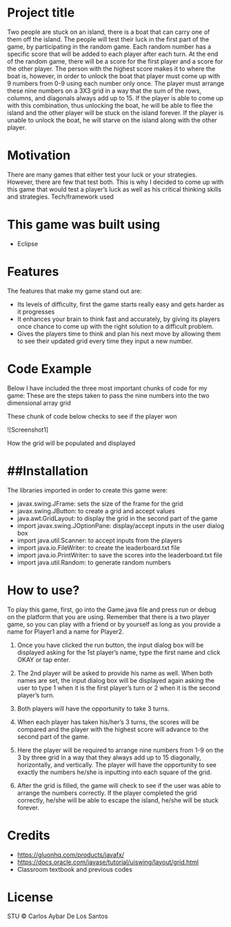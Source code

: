 Project title
===
Two people are stuck on an island, there is a boat that can carry one of them off the island. The people will test their luck in the first part of the game, by participating in the random game. Each random number has a specific score that will be added to each player after each turn. At the end of the random game, there will be a score for the first player and a score for the other player. The person with the highest score makes it to where the boat is, however, in order to unlock the boat that player must come up with 9 numbers from 0-9 using each number only once. The player must arrange these nine numbers on a 3X3 grid in a way that the sum of the rows, columns, and diagonals always add up to 15. If the player is able to come up with this combination, thus unlocking the boat, he will be able to flee the island and the other player will be stuck on the island forever. If the player is unable to unlock the boat, he will starve on the island along with the other player.

Motivation
===
There are many games that either test your luck or your strategies. However, there are few that test both. This is why I decided to come up with this game that would test a player’s luck as well as his critical thinking skills and strategies. 
Tech/framework used

This game was built using
===
* Eclipse

Features
===
The features that make my game stand out are:
* Its levels of difficulty, first the game starts really easy and gets harder as it progresses
* It enhances your brain to think fast and accurately, by giving its players once chance to come up with the right solution to a difficult problem. 
* Gives the players time to think and plan his next move by allowing them to see their updated grid every time they input a new number.

Code Example
===
Below I have included the three most important chunks of code for my game:
These are the steps taken to pass the nine numbers into the two dimensional array grid

These chunk of code below checks to see if the player won

![Screenshot1]

How the grid will be populated and displayed

##Installation
===
The libraries imported in order to create this game were:
* javax.swing.JFrame: sets the size of the frame for the grid
* javax.swing.JButton: to create a grid and accept values
* java.awt.GridLayout: to display the grid in the second part of the game
* import javax.swing.JOptionPane: display/accept inputs in the user dialog box
* import java.util.Scanner: to accept inputs from the players
* import java.io.FileWriter: to create the leaderboard.txt file
* import java.io.PrintWriter: to save the scores into the leaderboard.txt file
* import java.util.Random: to generate random numbers

How to use?
===
To play this game, first, go into the Game.java file and press run or debug on the platform that you are using. Remember that there is a two player game, so you can play with a friend or by yourself as long as you provide a name for Player1 and a name for Player2. 

1. Once you have clicked the run button, the input dialog box will be displayed asking for the 1st player’s name, type the first name and click OKAY or tap enter. 
 
2. The 2nd player will be asked to provide his name as well. When both names are set, the input dialog box will be displayed again asking the user to type 1 when it is the first player’s turn or 2 when it is the second player’s turn. 

3. Both players will have the opportunity to take 3 turns. 

4. When each player has taken his/her’s 3 turns, the scores will be compared and the player with the highest score will advance to the second part of the game.

5. Here the player will be required to arrange nine numbers from 1-9 on the 3 by three grid in a way that they always add up to 15 diagonally, horizontally, and vertically. The player will have the opportunity to see exactly the numbers he/she is inputting into each square of the grid.
 			
7. After the grid is filled, the game will check to see if the user was able to arrange the numbers correctly. If the player completed the grid correctly, he/she will be able to escape the island, he/she will be stuck forever.
		
 
Credits
===
* https://gluonhq.com/products/javafx/
* https://docs.oracle.com/javase/tutorial/uiswing/layout/grid.html
* Classroom textbook and previous codes

License
===
STU © Carlos Aybar De Los Santos


